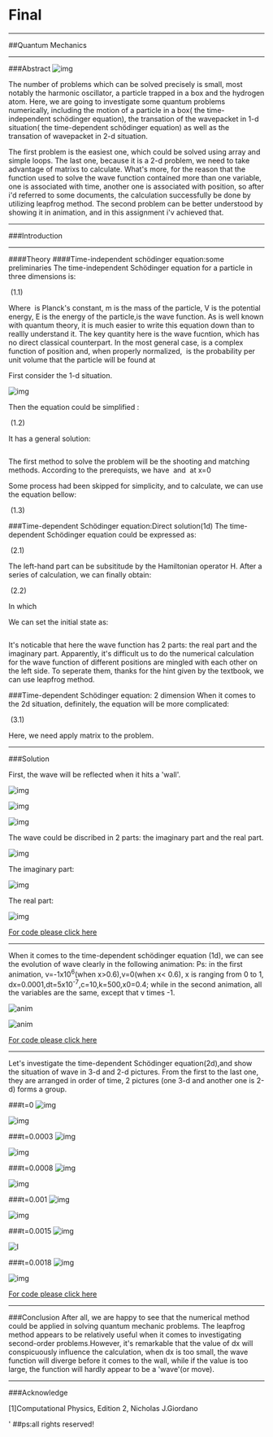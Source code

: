 # Final
***
##Quantum Mechanics
***
###Abstract
![img](https://github.com/LuxAsteria/test3/blob/master/i_CjvqCksE8bVdnvPI9RXw%253D%253D%252F8796093022260942412.jpeg)

The number of problems which can be solved precisely is small, most notably the harmonic oscillator, a particle trapped in a box and the hydrogen atom. Here, we are going to investigate some quantum problems numerically, including the motion of a particle in a box( the time-independent schödinger equation), the transation of the wavepacket in 1-d situation( the time-dependent schödinger equation) as well as the transation of wavepacket in 2-d situation. 

The first problem is the easiest one, which could be solved using array and simple loops. The last one, because it is a 2-d problem, we need to take advantage of matrixs to calculate. What's more, for the reason that the function used to solve the wave function contained more than one variable, one is associated with time, another one is associated with position, so after i'd referred to some documents, the calculation successfully be done by utilizing leapfrog method. The second problem can be better understood by showing it in animation, and in this assignment i'v achieved that.
***
###Introduction
***
####Theory
####Time-independent schödinger equation:some preliminaries
The time-independent Schödinger equation for a particle in three dimensions is:

<img src="http://latex.codecogs.com/gif.latex?-\frac{\hbar^{2}}{2m}\nabla^{2}\Psi+V(\vec{r})=E\Psi" alt="" title="" />        (1.1)

Where <img src="http://latex.codecogs.com/gif.latex?\hbar" alt="" title="" /> is Planck's constant, m is the mass of the particle, V is the potential energy, E is the energy of the particle,<img src="http://latex.codecogs.com/gif.latex?\Psi" alt="" title="" />is the wave function. As is well known with quantum theory, it is much easier to write this equation down than to reallly understand it. The key quantity here is the wave fucntion, which has no direct classical counterpart. In the most general case, <img src="http://latex.codecogs.com/gif.latex?\Psi" alt="" title="" />is a complex function of position and, when properly normalized, <img src="http://latex.codecogs.com/gif.latex?\Psi(\vec{r})*\Psi(\vec{r})" alt="" title="" /> is the probability per unit volume that the particle will be found at <img src="http://latex.codecogs.com/gif.latex?\vec{r}" alt="" title="" />

 First consider the 1-d situation.
 
 ![img](https://github.com/LuxAsteria/test3/blob/master/shijing.jpg)
 
 Then the equation could be simplified :
 
 <img src="http://latex.codecogs.com/gif.latex?-\frac{\hbar^{2}}{2m}\frac{d^{2}\Psi}{dx^{2}}=E\Psi" alt="" title="" />   
 (1.2)
 
 It has a general solution:
 
 <img src="http://latex.codecogs.com/gif.latex?\Psi=Ae^{ikx}" alt="" title="" />
 
 The first method to solve the problem will be the shooting and matching methods. According to the prerequists, we have <img src="http://latex.codecogs.com/gif.latex?\Psi(0)=0" alt="" title="" /> and <img src="http://latex.codecogs.com/gif.latex?\frac{d\Psi}{dt}\not=0" alt="" title="" /> at x=0
 
 Some process had been skipped for simplicity, and to calculate, we can use the equation bellow:
 
 <img src="http://latex.codecogs.com/gif.latex?\Psi_{n+1}=2\Psi_{n}-\Psi_{n-1}-2\Delta(x)^{2}(E-V_{n})\Psi_{n}" alt="" title="" /> 
 (1.3)
 
 ###Time-dependent Schödinger equation:Direct solution(1d)
 The time-dependent Schödinger equation could be expressed as:
 
 <img src="http://latex.codecogs.com/gif.latex?-\frac{\hbar^{2}}{2m}\nabla^{2}\Psi+V(\vec{r})\Psi=i\hbar\frac{\partial\Psi}{\partial(t)}" alt="" title="" /> 
 (2.1)
 
 The left-hand part can be subsititude by the Hamiltonian operator H. After a series of calculation, we can finally obtain:
 
 <img src="http://latex.codecogs.com/gif.latex?\Psi(m+1,n+1)+[2i\lambda-2\Delta(x)^{2}V(m)-2]\Psi(m,n+1)+\Psi(m-1,n+1)=-\Psi(m+1,n)+[2i\lambda+2\Delta(x)^{2}V(m)+2]\Psi(m,n)-\Psi(m-1,n)" alt="" title="" /> 
 (2.2)
 
 In which<img src="http://latex.codecogs.com/gif.latex?\lambda=\frac{2\Delta(x)^{2}}{\Delta(t)}" alt="" title="" /> 
 
 We can set the initial state as:
 
 <img src="http://latex.codecogs.com/gif.latex?\Psi(x,t=0)=Ce^{\frac{-(x-x_{0})^{2}}{\sigma^{2}}}e^{ik_{0}x}" alt="" title="" /> 
 
 It's noticable that here the wave function has 2 parts: the real part and the imaginary part. Apparently, it's difficult us to do the numerical calculation for the wave function of different positions are mingled with each other on the left side. To seperate them, thanks for the hint given by the textbook, we can use leapfrog method.
 
 ###Time-dependent Schödinger equation: 2 dimension
 When it comes to the 2d situation, definitely, the equation will be more complicated:
 
 <img src="http://latex.codecogs.com/gif.latex?\nabla^{2}R(x,y,t)=\frac{R(x+\Delta(x),y,t)-2R(x,y,t)+R(x-\Delta(x),y,t)}{\Delta(x)^{2}}+\frac{R(x,y+\Delta(y),t)-2R(x,y,t)+R(x,y-\Delta(y),t)}{\Delta(y)^{2}}=\frac{R(x+\Delta(x),y,t)+R(x-\Delta(x),y,t)+R(x,y+\Delta(y),t)+R(x,y-\Delta(y),t)-4R(x,y,t)}{\Delta(x)^{2}}" alt="" title="" /> 
 (3.1)
 
 Here, we need apply matrix to the problem.
 ***
###Solution
 
 First, the wave will be reflected when it hits a 'wall'.
 
 
 ![img](https://github.com/LuxAsteria/test3/blob/master/wall.png)
 
 ![img](https://github.com/LuxAsteria/test3/blob/master/wall1.png)
 
 ![img](https://github.com/LuxAsteria/test3/blob/master/屏幕快照%202017-01-01%20下午6.08.19.png)
 
 
 The wave could be discribed in 2 parts: the imaginary part and the real part.
 
 ![img](https://github.com/LuxAsteria/test3/blob/master/wave%20conj.png)
 
 The imaginary part:
 
 ![img](https://github.com/LuxAsteria/test3/blob/master/wavepimg.png)
 
 The real part:
 
 ![img](https://github.com/LuxAsteria/test3/blob/master/waveprea%3B.png)
 
 [For code please click here](https://github.com/LuxAsteria/Final/blob/master/code)
 ***
 When it comes to the time-dependent schödinger equation (1d), we can see the evolution of wave clearly in the following animation:
 Ps: in the first animation, v=-1x10<sup>6</sup>(when x>0.6),v=0(when x< 0.6), x is ranging from 0 to 1, dx=0.0001,dt=5x10<sup>-7</sup>,c=10,k=500,x0=0.4; while in the second animation, all the variables are the same, except that v times -1.
 
 ![anim](https://github.com/LuxAsteria/test3/blob/master/wavepacket.gif)
 
 ![anim](https://github.com/LuxAsteria/test3/blob/master/wavepacket2.gif)
 
 [For code please click here](https://github.com/LuxAsteria/Final/blob/master/code)

***
Let's investigate the time-dependent Schödinger equation(2d),and show the situation of wave in 3-d and 2-d pictures. 
From the first to the last one, they are arranged in order of time, 2 pictures (one 3-d and another one is 2-d) forms a group.

###t=0
![img](https://github.com/LuxAsteria/test3/blob/master/屏幕快照%202017-01-01%20下午4.13.17.png)

![img](https://github.com/LuxAsteria/test3/blob/master/t%3D03d.png)


###t=0.0003
![img](https://github.com/LuxAsteria/test3/blob/master/k%3D302d.png)

![img](https://github.com/LuxAsteria/test3/blob/master/k%3D30.png)


###t=0.0008
![img](https://github.com/LuxAsteria/test3/blob/master/k%3D502d.png)

![img](https://github.com/LuxAsteria/test3/blob/master/k%3D50.png)


###t=0.001
![img](https://github.com/LuxAsteria/test3/blob/master/k%3D802d.png)

![img](https://github.com/LuxAsteria/test3/blob/master/k%3D80.png)


###t=0.0015
![img](https://github.com/LuxAsteria/test3/blob/master/k%3D1002d.png)

![I](https://github.com/LuxAsteria/test3/blob/master/k%3D100.png)


###t=0.0018
![img](https://github.com/LuxAsteria/test3/blob/master/k%3D130.png)

![img](https://github.com/LuxAsteria/test3/blob/master/k%3D1303d.png)


[For code please click here](https://github.com/LuxAsteria/Final/blob/master/code)

***
###Conclusion
After all, we are happy to see that the numerical method could be applied in solving quantum mechanic problems. The leapfrog method appears to be relatively useful when it comes to investigating second-order problems.However, it's remarkable that the value of dx will conspicuously influence the calculation, when dx is too small, the wave function will diverge before it comes to the wall, while if the value is too large, the function will hardly appear to be a 'wave'(or move).
***
###Acknowledge

[1]Computational Physics, Edition 2, Nicholas J.Giordano


'
##ps:all rights reserved!
